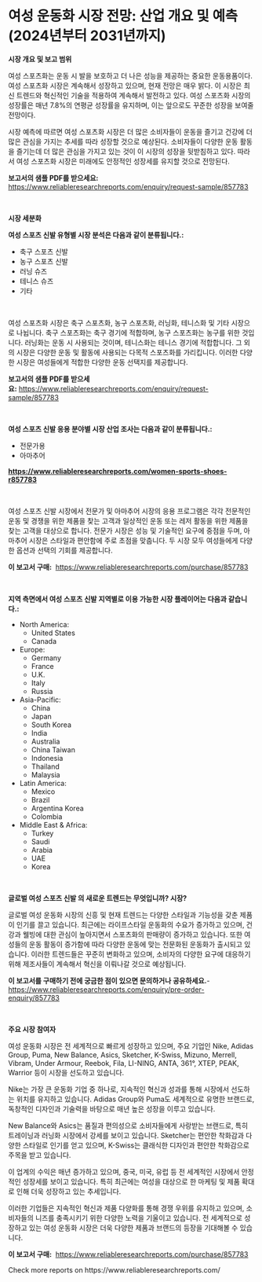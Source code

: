 <p><h1>여성 운동화 시장 전망: 산업 개요 및 예측 (2024년부터 2031년까지)</h1></p><p><strong>시장 개요 및 보고 범위</strong></p>
<p><p>여성 스포츠화는 운동 시 발을 보호하고 더 나은 성능을 제공하는 중요한 운동용품이다. 여성 스포츠화 시장은 계속해서 성장하고 있으며, 현재 전망은 매우 밝다. 이 시장은 최신 트렌드와 혁신적인 기술을 적용하여 계속해서 발전하고 있다. 여성 스포츠화 시장의 성장률은 매년 7.8%의 연평균 성장률을 유지하며, 이는 앞으로도 꾸준한 성장을 보여줄 전망이다. </p><p>시장 예측에 따르면 여성 스포츠화 시장은 더 많은 소비자들이 운동을 즐기고 건강에 더 많은 관심을 가지는 추세를 따라 성장할 것으로 예상된다. 소비자들이 다양한 운동 활동을 즐기는데 더 많은 관심을 가지고 있는 것이 이 시장의 성장을 뒷받침하고 있다. 따라서 여성 스포츠화 시장은 미래에도 안정적인 성장세를 유지할 것으로 전망된다.</p></p>
<p><strong>보고서의 샘플 PDF를 받으세요:</strong> <a href="https://www.reliableresearchreports.com/enquiry/request-sample/857783">https://www.reliableresearchreports.com/enquiry/request-sample/857783</a></p>
<p>&nbsp;</p>
<p><strong>시장 세분화</strong></p>
<p><strong>여성 스포츠 신발 유형별 시장 분석은 다음과 같이 분류됩니다.:</strong></p>
<p><ul><li>축구 스포츠 신발</li><li>농구 스포츠 신발</li><li>러닝 슈즈</li><li>테니스 슈즈</li><li>기타</li></ul></p>
<p>&nbsp;</p>
<p><p>여성 스포츠화 시장은 축구 스포츠화, 농구 스포츠화, 러닝화, 테니스화 및 기타 시장으로 나뉩니다. 축구 스포츠화는 축구 경기에 적합하며, 농구 스포츠화는 농구를 위한 것입니다. 러닝화는 운동 시 사용되는 것이며, 테니스화는 테니스 경기에 적합합니다. 그 외의 시장은 다양한 운동 및 활동에 사용되는 다목적 스포츠화를 가리킵니다. 이러한 다양한 시장은 여성들에게 적합한 다양한 운동 선택지를 제공합니다.</p></p>
<p><strong>보고서의 샘플 PDF를 받으세요:</strong>&nbsp;<a href="https://www.reliableresearchreports.com/enquiry/request-sample/857783">https://www.reliableresearchreports.com/enquiry/request-sample/857783</a></p>
<p>&nbsp;</p>
<p><strong> 여성 스포츠 신발 응용 분야별 시장 산업 조사는 다음과 같이 분류됩니다.:</strong></p>
<p><ul><li>전문가용</li><li>아마추어</li></ul></p>
<p><strong><a href="https://www.reliableresearchreports.com/women-sports-shoes-r857783">https://www.reliableresearchreports.com/women-sports-shoes-r857783</a></strong></p>
<p>&nbsp;</p>
<p><p>여성 스포츠 신발 시장에서 전문가 및 아마추어 시장의 응용 프로그램은 각각 전문적인 운동 및 경쟁을 위한 제품을 찾는 고객과 일상적인 운동 또는 레저 활동을 위한 제품을 찾는 고객을 대상으로 합니다. 전문가 시장은 성능 및 기술적인 요구에 중점을 두며, 아마추어 시장은 스타일과 편안함에 주로 초점을 맞춥니다. 두 시장 모두 여성들에게 다양한 옵션과 선택의 기회를 제공합니다.</p></p>
<p><strong>이 보고서 구매:</strong>&nbsp; <a href="https://www.reliableresearchreports.com/purchase/857783">https://www.reliableresearchreports.com/purchase/857783</a></p>
<p>&nbsp;</p>
<p><strong>지역 측면에서 여성 스포츠 신발 지역별로 이용 가능한 시장 플레이어는 다음과 같습니다.:</strong></p>
<p><ul>
    <li>
        North America:
        <ul>
            <li>United States</li>
            <li>Canada</li>
        </ul>
    </li>
    <li>
        Europe:
        <ul>
            <li>Germany</li>
            <li>France</li>
            <li>U.K.</li>
            <li>Italy</li>
            <li>Russia</li>
        </ul>
    </li>
    <li>
        Asia-Pacific:
        <ul>
            <li>China</li>
            <li>Japan</li>
            <li>South Korea</li>
            <li>India</li>
            <li>Australia</li>
            <li>China Taiwan</li>
            <li>Indonesia</li>
            <li>Thailand</li>
            <li>Malaysia</li>
        </ul>
    </li>
    <li>
        Latin America:
        <ul>
            <li>Mexico</li>
            <li>Brazil</li>
            <li>Argentina Korea</li>
            <li>Colombia</li>
        </ul>
    </li>
    <li>
        Middle East & Africa:
        <ul>
            <li>Turkey</li>
            <li>Saudi</li>
            <li>Arabia</li>
            <li>UAE</li>
            <li>Korea</li>
        </ul>
    </li>
    </ul></p>
<p>&nbsp;</p>
<p><strong>글로벌 여성 스포츠 신발 의 새로운 트렌드는 무엇입니까? 시장?</strong></p>
<p><p>글로벌 여성 운동화 시장의 신흥 및 현재 트렌드는 다양한 스타일과 기능성을 갖춘 제품이 인기를 끌고 있습니다. 최근에는 라이프스타일 운동화의 수요가 증가하고 있으며, 건강과 웰빙에 대한 관심이 높아지면서 스포츠화의 판매량이 증가하고 있습니다. 또한 여성들의 운동 활동이 증가함에 따라 다양한 운동에 맞는 전문화된 운동화가 출시되고 있습니다. 이러한 트렌드들은 꾸준히 변화하고 있으며, 소비자의 다양한 요구에 대응하기 위해 제조사들이 계속해서 혁신을 이뤄나갈 것으로 예상됩니다.</p></p>
<p><strong>이 보고서를 구매하기 전에 궁금한 점이 있으면 문의하거나 공유하세요.</strong>- <a href="https://www.reliableresearchreports.com/enquiry/pre-order-enquiry/857783">https://www.reliableresearchreports.com/enquiry/pre-order-enquiry/857783</a></p>
<p>&nbsp;</p>
<p><strong>주요 시장 참여자</strong></p>
<p><p>여성 운동화 시장은 전 세계적으로 빠르게 성장하고 있으며, 주요 기업인 Nike, Adidas Group, Puma, New Balance, Asics, Sketcher, K-Swiss, Mizuno, Merrell, Vibram, Under Armour, Reebok, Fila, LI-NING, ANTA, 361°, XTEP, PEAK, Warrior 등이 시장을 선도하고 있습니다.</p><p>Nike는 가장 큰 운동화 기업 중 하나로, 지속적인 혁신과 성과를 통해 시장에서 선도하는 위치를 유지하고 있습니다. Adidas Group와 Puma도 세계적으로 유명한 브랜드로, 독창적인 디자인과 기술력을 바탕으로 매년 높은 성장을 이루고 있습니다.</p><p>New Balance와 Asics는 품질과 편의성으로 소비자들에게 사랑받는 브랜드로, 특히 트레이닝과 러닝화 시장에서 강세를 보이고 있습니다. Sketcher는 편안한 착화감과 다양한 스타일로 인기를 얻고 있으며, K-Swiss는 클래식한 디자인과 편안한 착화감으로 주목을 받고 있습니다.</p><p>이 업계의 수익은 매년 증가하고 있으며, 중국, 미국, 유럽 등 전 세계적인 시장에서 안정적인 성장세를 보이고 있습니다. 특히 최근에는 여성을 대상으로 한 마케팅 및 제품 확대로 인해 더욱 성장하고 있는 추세입니다.</p><p>이러한 기업들은 지속적인 혁신과 제품 다양화를 통해 경쟁 우위를 유지하고 있으며, 소비자들의 니즈를 충족시키기 위한 다양한 노력을 기울이고 있습니다. 전 세계적으로 성장하고 있는 여성 운동화 시장은 더욱 다양한 제품과 브랜드의 등장을 기대해볼 수 있습니다.</p></p>
<p><strong>이 보고서 구매:</strong>&nbsp;&nbsp;<a href="https://www.reliableresearchreports.com/purchase/857783">https://www.reliableresearchreports.com/purchase/857783</a></p>
<p>Check more reports on https://www.reliableresearchreports.com/</p>